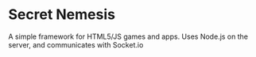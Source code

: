 Secret Nemesis
==============

A simple framework for HTML5/JS games and apps.
Uses Node.js on the server, and communicates with Socket.io